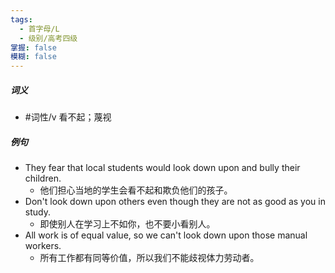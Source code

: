 ```yaml
---
tags:
  - 首字母/L
  - 级别/高考四级
掌握: false
模糊: false
---
```

##### 词义
- #词性/v  看不起；蔑视
##### 例句
- They fear that local students would look down upon and bully their children.
	- 他们担心当地的学生会看不起和欺负他们的孩子。
- Don't look down upon others even though they are not as good as you in study.
	- 即使别人在学习上不如你，也不要小看别人。
- All work is of equal value, so we can't look down upon those manual workers.
	- 所有工作都有同等价值，所以我们不能歧视体力劳动者。
